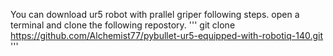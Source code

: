 You can download ur5 robot with prallel griper following steps.
open a terminal and clone the following repostory.
'''
git clone https://github.com/Alchemist77/pybullet-ur5-equipped-with-robotiq-140.git
'''

